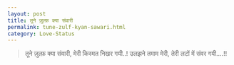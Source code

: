 ```yaml
---
layout: post
title: तूने ज़ुल्फ़ क्या संवारी
permalink: tune-zulf-kyan-sawari.html
category: Love-Status
---
```

> तूने ज़ुल्फ़ क्या संवारी, 
>                 मेरी किस्मत निखर गयी..!
> उलझने तमाम मेरी, 
>                 तेरी लटों  में संवर गयी....!!
